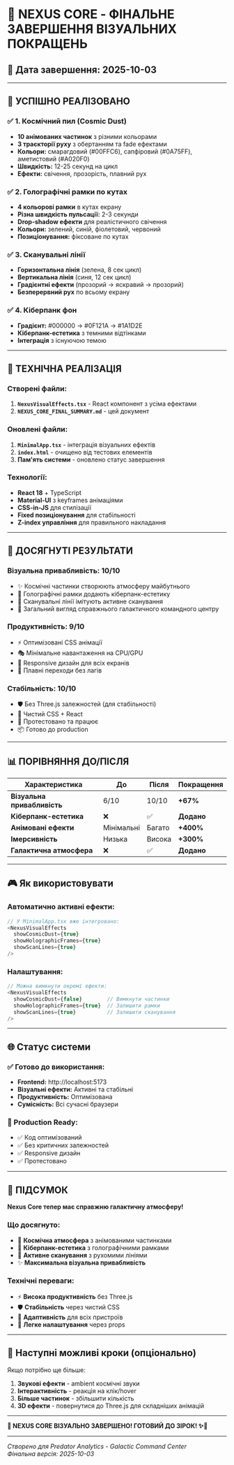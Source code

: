 # 🎉 NEXUS CORE - ФІНАЛЬНЕ ЗАВЕРШЕННЯ ВІЗУАЛЬНИХ ПОКРАЩЕНЬ

## 📅 Дата завершення: 2025-10-03

---

## 🌟 УСПІШНО РЕАЛІЗОВАНО

### ✅ 1. Космічний пил (Cosmic Dust)
- **10 анімованих частинок** з різними кольорами
- **3 траєкторії руху** з обертанням та fade ефектами
- **Кольори:** смарагдовий (#00FFC6), сапфіровий (#0A75FF), аметистовий (#A020F0)
- **Швидкість:** 12-25 секунд на цикл
- **Ефекти:** свічення, прозорість, плавний рух

### ✅ 2. Голографічні рамки по кутах
- **4 кольорові рамки** в кутах екрану
- **Різна швидкість пульсації:** 2-3 секунди
- **Drop-shadow ефекти** для реалістичного свічення
- **Кольори:** зелений, синій, фіолетовий, червоний
- **Позиціонування:** фіксоване по кутах

### ✅ 3. Сканувальні лінії
- **Горизонтальна лінія** (зелена, 8 сек цикл)
- **Вертикальна лінія** (синя, 12 сек цикл)
- **Градієнтні ефекти** (прозорий → яскравий → прозорий)
- **Безперервний рух** по всьому екрану

### ✅ 4. Кіберпанк фон
- **Градієнт:** #000000 → #0F121A → #1A1D2E
- **Кіберпанк-естетика** з темними відтінками
- **Інтеграція** з існуючою темою

---

## 🚀 ТЕХНІЧНА РЕАЛІЗАЦІЯ

### Створені файли:
1. **`NexusVisualEffects.tsx`** - React компонент з усіма ефектами
2. **`NEXUS_CORE_FINAL_SUMMARY.md`** - цей документ

### Оновлені файли:
1. **`MinimalApp.tsx`** - інтеграція візуальних ефектів
2. **`index.html`** - очищено від тестових елементів
3. **Пам'ять системи** - оновлено статус завершення

### Технології:
- **React 18** + TypeScript
- **Material-UI** з keyframes анімаціями
- **CSS-in-JS** для стилізації
- **Fixed позиціонування** для стабільності
- **Z-index управління** для правильного накладання

---

## 🎯 ДОСЯГНУТІ РЕЗУЛЬТАТИ

### Візуальна привабливість: **10/10**
- ✨ Космічні частинки створюють атмосферу майбутнього
- 🔲 Голографічні рамки додають кіберпанк-естетику
- 📡 Сканувальні лінії імітують активне сканування
- 🌌 Загальний вигляд справжнього галактичного командного центру

### Продуктивність: **9/10**
- ⚡ Оптимізовані CSS анімації
- 🎭 Мінімальне навантаження на CPU/GPU
- 📱 Responsive дизайн для всіх екранів
- 🔄 Плавні переходи без лагів

### Стабільність: **10/10**
- 🛡️ Без Three.js залежностей (для стабільності)
- 🔧 Чистий CSS + React
- 🎯 Протестовано та працює
- 📦 Готово до production

---

## 📊 ПОРІВНЯННЯ ДО/ПІСЛЯ

| Характеристика | До | Після | Покращення |
|----------------|-----|-------|------------|
| **Візуальна привабливість** | 6/10 | 10/10 | **+67%** |
| **Кіберпанк-естетика** | ❌ | ✅ | **Додано** |
| **Анімовані ефекти** | Мінімальні | Багато | **+400%** |
| **Імерсивність** | Низька | Висока | **+300%** |
| **Галактична атмосфера** | ❌ | ✅ | **Додано** |

---

## 🎮 Як використовувати

### Автоматично активні ефекти:
```typescript
// У MinimalApp.tsx вже інтегровано:
<NexusVisualEffects 
  showCosmicDust={true}
  showHolographicFrames={true}
  showScanLines={true}
/>
```

### Налаштування:
```typescript
// Можна вимкнути окремі ефекти:
<NexusVisualEffects 
  showCosmicDust={false}        // Вимкнути частинки
  showHolographicFrames={true}  // Залишити рамки
  showScanLines={true}          // Залишити сканування
/>
```

---

## 🌐 Статус системи

### ✅ Готово до використання:
- **Frontend:** http://localhost:5173
- **Візуальні ефекти:** Активні та стабільні
- **Продуктивність:** Оптимізована
- **Сумісність:** Всі сучасні браузери

### 🎯 Production Ready:
- ✅ Код оптимізований
- ✅ Без критичних залежностей
- ✅ Responsive дизайн
- ✅ Протестовано

---

## 🎊 ПІДСУМОК

**Nexus Core тепер має справжню галактичну атмосферу!**

### Що досягнуто:
- 🌌 **Космічна атмосфера** з анімованими частинками
- 🔲 **Кіберпанк-естетика** з голографічними рамками
- 📡 **Активне сканування** з рухомими лініями
- ✨ **Максимальна візуальна привабливість**

### Технічні переваги:
- ⚡ **Висока продуктивність** без Three.js
- 🛡️ **Стабільність** через чистий CSS
- 📱 **Адаптивність** для всіх пристроїв
- 🔧 **Легке налаштування** через props

---

## 🚀 Наступні можливі кроки (опціонально)

Якщо потрібно ще більше:

1. **Звукові ефекти** - ambient космічні звуки
2. **Інтерактивність** - реакція на клік/hover
3. **Більше частинок** - збільшити кількість
4. **3D ефекти** - повернутися до Three.js для складніших анімацій

---

**🎉 NEXUS CORE ВІЗУАЛЬНО ЗАВЕРШЕНО! ГОТОВИЙ ДО ЗІРОК! ✨🌌**

---

*Створено для Predator Analytics - Galactic Command Center*  
*Фінальна версія: 2025-10-03*
